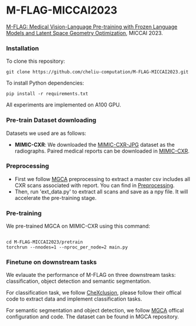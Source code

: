 # M-FLAG-MICCAI2023

[M-FLAG: Medical Vision-Language Pre-training with Frozen Language Models and Latent Space Geometry Optimization](link), MICCAI 2023.

###  Installation
To clone this repository:
```
git clone https://github.com/cheliu-computation/M-FLAG-MICCAI2023.git
```
To install Python dependencies:
```
pip install -r requirements.txt
```
All experiments are implemented on A100 GPU.

### Pre-train Dataset downloading
Datasets we used are as follows:
- **MIMIC-CXR**: We downloaded the [MIMIC-CXR-JPG](https://physionet.org/content/mimic-cxr-jpg/2.0.0/) dataset as the radiographs. Paired medical reports can be downloaded in [MIMIC-CXR](https://physionet.org/content/mimic-cxr/2.0.0/mimic-cxr-reports.zip).

### Preprocessing
- First we follow [MGCA](https://github.com/HKU-MedAI/MGCA) preprocessing to extract a master csv includes all CXR scans associated with report. You can find in [Preprocessing](https://github.com/HKU-MedAI/MGCA/blob/main/mgca/preprocess/mimic_cxr.py). 
- Then, run 'ext_data.py' to extract all scans and save as a npy file. It will accelerate the pre-training stage.

### Pre-training
We pre-trained MGCA on MIMIC-CXR using this command:
```

cd M-FLAG-MICCAI2023/pretrain
torchrun --nnodes=1 --nproc_per_node=2 main.py
```

### Finetune on downstream tasks
We evlauate the performance of M-FLAG on three downstream tasks: classification, object detection and semantic segmentation. 

For classification task, we follow [CheXclusion](https://github.com/LalehSeyyed/CheXclusion), please follow their offical code to extract data and implement classification tasks.

For semantic segmentation and object detection, we follow [MGCA](https://github.com/HKU-MedAI/MGCA) offical configuration and code. The dataset can be found in MGCA repository.
